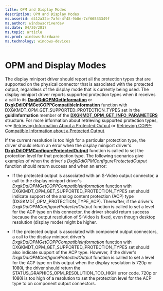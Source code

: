 ```yaml
---
title: OPM and Display Modes
description: OPM and Display Modes
ms.assetid: d412a32b-7afd-4f48-9b8e-7cf66533349f
ms.author: windowsdriverdev
ms.date: 04/20/2017
ms.topic: article
ms.prod: windows-hardware
ms.technology: windows-devices
---
```


# OPM and Display Modes


The display miniport driver should report all the protection types that are supported on the physical connector that is associated with the protected output, regardless of the display mode that is currently being used. The display miniport driver reports supported protection types when it receives a call to its [**DxgkDdiOPMGetInformation**](https://msdn.microsoft.com/library/windows/hardware/ff559725) or [**DxgkDdiOPMGetCOPPCompatibleInformation**](https://msdn.microsoft.com/library/windows/hardware/ff559720) function with DXGKMDT\_OPM\_GET\_SUPPORTED\_PROTECTION\_TYPES set in the **guidInformation** member of the [**DXGKMDT\_OPM\_GET\_INFO\_PARAMETERS**](https://msdn.microsoft.com/library/windows/hardware/ff560868) structure. For more information about retrieving supported protection types, see [Retrieving Information About a Protected Output](retrieving-information-about-a-protected-output.md) or [Retrieving COPP-Compatible Information about a Protected Output](retrieving-copp-compatible-information-about-a-protected-output.md).

If the current resolution is too high for a particular protection type, the driver should return an error when the display miniport driver's [**DxgkDdiOPMConfigureProtectedOutput**](https://msdn.microsoft.com/library/windows/hardware/ff559701) function is called to set the protection level for that protection type. The following scenarios give examples of when the driver's *DxgkDdiOPMConfigureProtectedOutput* function should return success and when an error:

-   If the protected output is associated with an S-Video output connector, a call to the display miniport driver's *DxgkDdiOPMGetCOPPCompatibleInformation* function with DXGKMDT\_OPM\_GET\_SUPPORTED\_PROTECTION\_TYPES set should indicate support of the analog content protection (ACP) type (DXGKMDT\_OPM\_PROTECTION\_TYPE\_ACP). Thereafter, if the driver's *DxgkDdiOPMConfigureProtectedOutput* function is called to set a level for the ACP type on this connector, the driver should return success because the output resolution of S-Video is fixed, even though desktop resolution (display mode) might be higher.

-   If the protected output is associated with component output connectors, a call to the display miniport driver's *DxgkDdiOPMGetCOPPCompatibleInformation* function with DXGKMDT\_OPM\_GET\_SUPPORTED\_PROTECTION\_TYPES set should also indicate support of the ACP type. However, if the driver's *DxgkDdiOPMConfigureProtectedOutput* function is called to set a level for the ACP type on this output when the display resolution is 720p or 1080i, the driver should return the STATUS\_GRAPHICS\_OPM\_RESOLUTION\_TOO\_HIGH error code. 720p or 1080i is too high of a resolution to set the protection level for the ACP type to on component output connectors.

 

 






